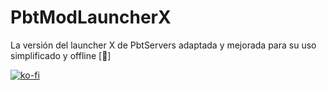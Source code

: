 # PbtModLauncherX

La versión del launcher X de PbtServers adaptada y mejorada para su uso simplificado y offline [🚀]

[![ko-fi](https://ko-fi.com/img/githubbutton_sm.svg)](https://ko-fi.com/T6T2CB7E1)

